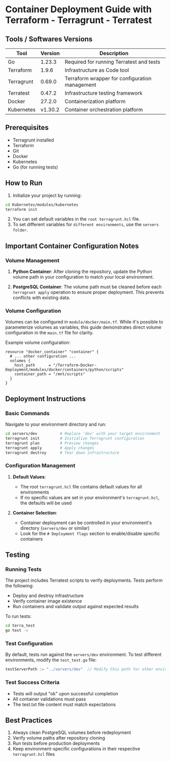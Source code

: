 # Container Deployment Guide with Terraform - Terragrunt - Terratest
## Tools / Softwares Versions

| Tool       | Version | Description |
|------------|---------|-------------|
| Go         | 1.23.3  | Required for running Terratest and tests |
| Terraform  | 1.9.6   | Infrastructure as Code tool |
| Terragrunt | 0.69.0  | Terraform wrapper for configuration management |
| Terratest  | 0.47.2  | Infrastructure testing framework |
| Docker  | 27.2.0  | Containerization platform |
| Kubernetes  | v1.30.2  | Container orchestration platform |

## Prerequisites
- Terragrunt installed
- Terraform
- Git
- Docker
- Kubernetes
- Go (for running tests)

## How to Run
1. Initialize your project by running:
```bash
cd Kubernetes/modules/kubernetes
terraform init
```

2. You can set default variables in the `root terragrunt.hcl` file.
3. To set different variables for `different environments`, use the `servers folder`.

## Important Container Configuration Notes
### Volume Management
1. **Python Container**: After cloning the repository, update the Python volume path in your configuration to match your local environment.

2. **PostgreSQL Container**: The volume path must be cleaned before each `terragrunt apply` operation to ensure proper deployment. This prevents conflicts with existing data.

### Volume Configuration
Volumes can be configured in `module/docker/main.tf`. While it's possible to parameterize volumes as variables, this guide demonstrates direct volume configuration in the `main.tf` file for clarity.

Example volume configuration:
```hcl
resource "docker_container" "container" {
  # ... other configuration ...
  volumes {
    host_path      = "/Terraform-Docker-Deployment/modules/docker/containers/python/scripts" 
    container_path = "/mnt/scripts"
  }
}
```

## Deployment Instructions

### Basic Commands
Navigate to your environment directory and run:
```bash
cd servers/dev          # Replace 'dev' with your target environment
terragrunt init         # Initialize Terragrunt configuration
terragrunt plan         # Preview changes
terragrunt apply        # Apply changes
terragrunt destroy      # Tear down infrastructure
```

### Configuration Management
1. **Default Values**: 
   - The root `terragrunt.hcl` file contains default values for all environments
   - If no specific values are set in your environment's `terragrunt.hcl`, the defaults will be used

2. **Container Selection**:
   - Container deployment can be controlled in your environment's directory (`servers/dev` or similar)
   - Look for the `# Deployment flags` section to enable/disable specific containers

## Testing

### Running Tests
The project includes Terratest scripts to verify deployments. Tests perform the following:
- Deploy and destroy infrastructure
- Verify container image existence
- Run containers and validate output against expected results

To run tests:
```bash
cd terra_test
go test -v
```

### Test Configuration
By default, tests run against the `servers/dev` environment. To test different environments, modify the `test_test.go` file:

```go
testServerPath := "../servers/dev"  // Modify this path for other environments
```

### Test Success Criteria
- Tests will output "ok" upon successful completion
- All container validations must pass
- The test.txt file content must match expectations

## Best Practices
1. Always clean PostgreSQL volumes before redeployment
2. Verify volume paths after repository cloning
3. Run tests before production deployments
4. Keep environment-specific configurations in their respective `terragrunt.hcl` files

